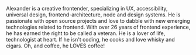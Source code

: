 Alexander is a creative frontender, specializing in UX, accessibility, universal design, frontend-architecture, node and design systems. He is passionate with open source projects and love to dabble with new emerging technologies related to frontend. With over 26 years of frontend experience, he has earned the right to be called a veteran. He is a lover of life, technologist at heart. If he isn't coding, he cooks and love whisky and cigars. Oh, and coffee, he LOVES coffee!
